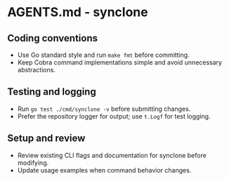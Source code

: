# AGENTS.md - synclone

## Coding conventions
- Use Go standard style and run `make fmt` before committing.
- Keep Cobra command implementations simple and avoid unnecessary abstractions.

## Testing and logging
- Run `go test ./cmd/synclone -v` before submitting changes.
- Prefer the repository logger for output; use `t.Logf` for test logging.

## Setup and review
- Review existing CLI flags and documentation for synclone before modifying.
- Update usage examples when command behavior changes.

